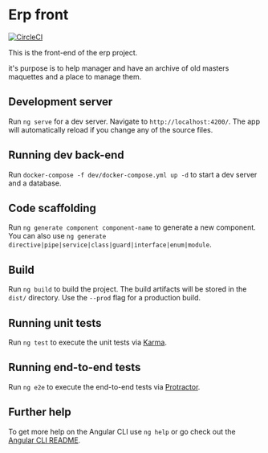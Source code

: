 # Erp front

[![CircleCI](https://circleci.com/gh/beaussart/erp-front/tree/master.svg?style=svg)](https://circleci.com/gh/beaussart/erp-front/tree/master)

This is the front-end of the erp project.

it's purpose is to help manager and have an archive of old masters maquettes and a place to manage them.

## Development server

Run `ng serve` for a dev server. Navigate to `http://localhost:4200/`. The app will automatically reload if you change any of the source files.

## Running dev back-end

Run `docker-compose -f dev/docker-compose.yml up -d` to start a dev server and a database.

## Code scaffolding

Run `ng generate component component-name` to generate a new component. You can also use `ng generate directive|pipe|service|class|guard|interface|enum|module`.

## Build

Run `ng build` to build the project. The build artifacts will be stored in the `dist/` directory. Use the `--prod` flag for a production build.

## Running unit tests

Run `ng test` to execute the unit tests via [Karma](https://karma-runner.github.io).

## Running end-to-end tests

Run `ng e2e` to execute the end-to-end tests via [Protractor](http://www.protractortest.org/).

## Further help

To get more help on the Angular CLI use `ng help` or go check out the [Angular CLI README](https://github.com/angular/angular-cli/blob/master/README.md).
